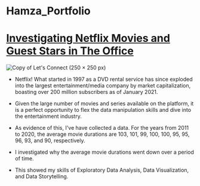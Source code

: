 # Hamza_Portfolio

# [Investigating Netflix Movies and Guest Stars in The Office](https://github.com/Hamza-Zaman/Hamza_Portfolio) 

![Copy of Let's Connect (250 × 250 px)](https://user-images.githubusercontent.com/23433652/175810854-bede2858-46f1-46e3-a2de-6506eb475b0e.png)



- Netflix! What started in 1997 as a DVD rental service has since exploded into the largest entertainment/media company by market capitalization, boasting over 200 million subscribers as of January 2021.

- Given the large number of movies and series available on the platform, it is a perfect opportunity to flex the data manipulation skills and dive into the entertainment industry.

- As evidence of this, I've have collected a data. For the years from 2011 to 2020, the average movie durations are 103, 101, 99, 100, 100, 95, 95, 96, 93, and 90, respectively.

- I investigated why the average movie durations went down over a period of time.

- This showed my skills of Exploratory Data Analysis, Data Visualization, and Data Storytelling.

